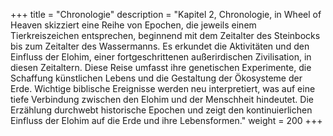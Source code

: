 +++
title = "Chronologie"
description = "Kapitel 2, Chronologie, in Wheel of Heaven skizziert eine Reihe von Epochen, die jeweils einem Tierkreiszeichen entsprechen, beginnend mit dem Zeitalter des Steinbocks bis zum Zeitalter des Wassermanns. Es erkundet die Aktivitäten und den Einfluss der Elohim, einer fortgeschrittenen außerirdischen Zivilisation, in diesen Zeitaltern. Diese Reise umfasst ihre genetischen Experimente, die Schaffung künstlichen Lebens und die Gestaltung der Ökosysteme der Erde. Wichtige biblische Ereignisse werden neu interpretiert, was auf eine tiefe Verbindung zwischen den Elohim und der Menschheit hindeutet. Die Erzählung durchwebt historische Epochen und zeigt den kontinuierlichen Einfluss der Elohim auf die Erde und ihre Lebensformen."
weight = 200
+++

